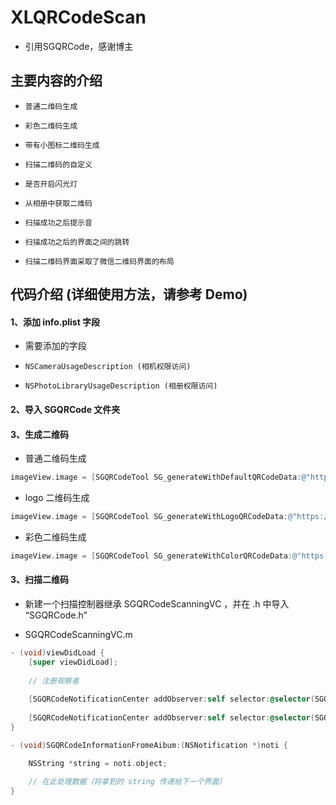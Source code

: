 # XLQRCodeScan
* 引用SGQRCode，感谢博主
## 主要内容的介绍

* `普通二维码生成`<br>

* `彩色二维码生成`<br>

* `带有小图标二维码生成`<br>

* `扫描二维码的自定义`<br>

* `是否开启闪光灯`<br>

* `从相册中获取二维码`<br>

* `扫描成功之后提示音`<br>

* `扫描成功之后的界面之间的跳转`<br>

* `扫描二维码界面采取了微信二维码界面的布局`<br>


## 代码介绍 (详细使用方法，请参考 Demo)

#### 1、添加 info.plist 字段 

* 需要添加的字段

* `NSCameraUsageDescription (相机权限访问)`<br>

* `NSPhotoLibraryUsageDescription (相册权限访问)`<br>

#### 2、导入 SGQRCode 文件夹

#### 3、生成二维码

* 普通二维码生成
```Objective-C
imageView.image = [SGQRCodeTool SG_generateWithDefaultQRCodeData:@"https://github.com/kingsic" imageViewWidth:imageViewW];
```

* logo 二维码生成
```Objective-C
imageView.image = [SGQRCodeTool SG_generateWithLogoQRCodeData:@"https://github.com/kingsic" logoImageName:@"icon_image" logoScaleToSuperView:scale];
```

* 彩色二维码生成
```Objective-C
imageView.image = [SGQRCodeTool SG_generateWithColorQRCodeData:@"https://github.com/kingsic" backgroundColor:[CIColor colorWithRed:1 green:0 blue:0.8] mainColor:[CIColor colorWithRed:0.3 green:0.2 blue:0.4]];
```

#### 3、扫描二维码

* 新建一个扫描控制器继承 SGQRCodeScanningVC ，并在 .h 中导入 “SGQRCode.h”

* SGQRCodeScanningVC.m
```Objective-C
- (void)viewDidLoad {
    [super viewDidLoad];
    
    // 注册观察者
    
    [SGQRCodeNotificationCenter addObserver:self selector:@selector(SGQRCodeInformationFromeAibum:) name:SGQRCodeInformationFromeAibum object:nil];
    
    [SGQRCodeNotificationCenter addObserver:self selector:@selector(SGQRCodeInformationFromeScanning:) name:SGQRCodeInformationFromeScanning object:nil];
}
```

```Objective-C
- (void)SGQRCodeInformationFromeAibum:(NSNotification *)noti {

    NSString *string = noti.object;
    
    // 在此处理数据（将拿到的 string 传递给下一个界面）
}
```
